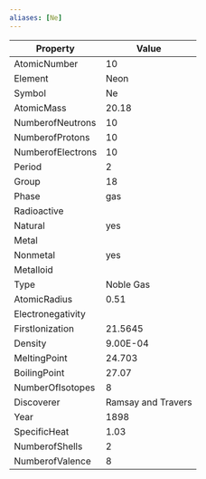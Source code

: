 ```yaml
---
aliases: [Ne]
---
```


| Property          | Value              |
| ----------------- | ------------------ |
| AtomicNumber      | 10                 |
| Element           | Neon               |
| Symbol            | Ne                 |
| AtomicMass        | 20.18              |
| NumberofNeutrons  | 10                 |
| NumberofProtons   | 10                 |
| NumberofElectrons | 10                 |
| Period            | 2                  |
| Group             | 18                 |
| Phase             | gas                |
| Radioactive       |                    |
| Natural           | yes                |
| Metal             |                    |
| Nonmetal          | yes                |
| Metalloid         |                    |
| Type              | Noble Gas          |
| AtomicRadius      | 0.51               |
| Electronegativity |                    |
| FirstIonization   | 21.5645            |
| Density           | 9.00E-04           |
| MeltingPoint      | 24.703             |
| BoilingPoint      | 27.07              |
| NumberOfIsotopes  | 8                  |
| Discoverer        | Ramsay and Travers |
| Year              | 1898               |
| SpecificHeat      | 1.03               |
| NumberofShells    | 2                  |
| NumberofValence   | 8                  |
